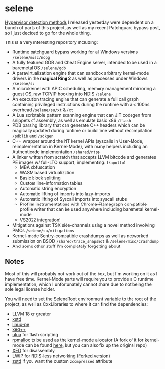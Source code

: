 # selene

[Hypervisor detection methods](https://github.com/can1357/hvdetecc/) I released yesterday were dependent on a bunch of parts of this project, as well as my recent Patchguard bypass post, so I just decided to go for the whole thing.

This is a very interesting repository including:
- Runtime patchguard bypass working for all Windows versions `/selene/misc/nopg`
- A fully featured GDB and Cheat Engine server, intended to be used in a baremetal OS `/selene/gdb`
- A paravirtualization engine that can sandbox arbitrary kernel-mode drivers in the **magical Ring 2** as well as processes under Windows `/selene/su`
- A microkernel with APIC scheduling, memory management mirroring a guest OS, raw TCP/IP hooking into NDIS `/selene`
- An execution tracing engine that can generate a full call graph containing privileged instructions during the runtime with a < 100ns overhead `/selene/su/xt` & `/xt`
- A Lua scriptable pattern scanning engine that can JIT codegen from snippets of assembly, as well as emulate basic x86 `/flash`
- PDB parsing library that can generate C++ headers which can be magically updated during runtime or build time without recompilation `/pdblib` and `/sdkgen`
- C++ wrapper around the NT kernel APIs (syscalls in User-Mode, reimplementation in Kernel-Mode), with many helpers including an Authenticode implementation `/shared/ntpp`
- A linker written from scratch that accepts LLVM bitcode and generates PE images w/ full-LTO support, implementing: (`/apollo`)
  - MBA obfuscation
  - WASM based virtualization
  - Basic block splitting
  - Custom line-information tables
  - Automatic string encryption
  - Automatic lifting of imports into lazy-imports
  - Automatic lifting of Syscall imports into syscall stubs
  - Profiler instrumentations with Chrome-Flamegraph compatible profile writer that can be used anywhere including baremetal kernel-mode
  - VS2022 integration!
- Mitigations against TSX side-channels using a novel method involving PMCs `/selene/su/mitigations`
- Kernel-mode Sentry-compatible crashdumps as well as networked submission on BSOD `/shared/trace_snapshot` & `/selene/misc/crashdump`
- And some other stuff I'm completely forgetting about


## Notes

Most of this will probably not work out of the box, but I'm working on it as I have free time.
Kernel-Mode parts will require you to provide a C runtime implementation, which I unfortunately cannot share due to not being the sole legal license holder.

You will need to set the SeleneRoot environment variable to the root of the project, as well as CxxLibraries to where it can find the dependencies:
- LLVM 18 or greater
- [xstd](https://github.com/can1357/xstd)
- [linux-pe](https://github.com/can1357/linux-pe)
- [xed++](https://github.com/can1357/xedpp)
- [ulua](https://github.com/can1357/ulua) for flash scripting
- [rpmalloc](https://github.com/mjansson/rpmalloc) to be used as the kernel-mode allocator (A fork of it for kernel-mode can be found [here](https://github.com/can1357/rpmalloc), but you can also fix up the original repo)
- [XED](https://github.com/intelxed/xed) for disassembly
- [LWIP](https://savannah.nongnu.org/projects/lwip) for NDIS-less networking ([Forked version](https://github.com/can1357/lwip-fork))
- [zstd](https://github.com/facebook/zstd) if you want the custom `zcompressed` attribute
